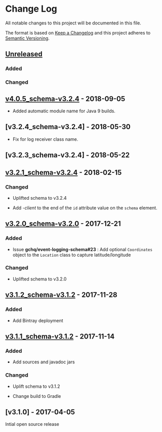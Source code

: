 # Change Log
All notable changes to this project will be documented in this file.

The format is based on [Keep a Changelog](http://keepachangelog.com/) 
and this project adheres to [Semantic Versioning](http://semver.org/).

## [Unreleased]

### Added

### Changed

## [v4.0.5_schema-v3.2.4] - 2018-09-05

* Added automatic module name for Java 9 builds.

## [v3.2.4_schema-v3.2.4] - 2018-05-30

* Fix for log receiver class name.

## [v3.2.3_schema-v3.2.4] - 2018-05-22

## [v3.2.1_schema-v3.2.4] - 2018-02-15

### Changed

* Uplifted schema to v3.2.4

* Add _-client_ to the end of the `id` attribute value on the `schema` element.

## [v3.2.0_schema-v3.2.0] - 2017-12-21

### Added

* Issue **gchq/event-logging-schema#23** : Add optional `Coordinates` object to the `Location` class to capture latitude/longitude

### Changed

* Uplifted schema to v3.2.0

## [v3.1.2_schema-v3.1.2] - 2017-11-28

### Added

* Add Bintray deployment

## [v3.1.1_schema-v3.1.2] - 2017-11-14

### Added

* Add sources and javadoc jars

### Changed

* Uplift schema to v3.1.2

* Change build to Gradle

## [v3.1.0] - 2017-04-05
Intial open source release

[Unreleased]: https://github.com/gchq/event-logging/compare/v4.0.2_schema-v3.2.4...HEAD
[v4.0.5_schema-v3.2.4]: https://github.com/gchq/event-logging/compare/v3.2.1_schema-v4.0.1...v4.0.5_schema-v3.2.4
[v4.0.1_schema-v3.2.4]: https://github.com/gchq/event-logging/compare/v3.2.1_schema-v3.2.0...v4.0.1_schema-v3.2.4
[v4.0.1_schema-v3.2.4]: https://github.com/gchq/event-logging/compare/v3.2.1_schema-v3.2.0...v4.0.1_schema-v3.2.4
[v3.2.1_schema-v3.2.4]: https://github.com/gchq/event-logging/compare/v3.2.0_schema-v3.2.0...v3.2.1_schema-v3.2.4
[v3.2.0_schema-v3.2.0]: https://github.com/gchq/event-logging/compare/v3.1.2_schema-v3.1.2...v3.2.0_schema-v3.2.0
[v3.1.2_schema-v3.1.2]: https://github.com/gchq/event-logging/compare/v3.1.1_schema-v3.1.2...v3.1.2_schema-v3.1.2
[v3.1.1_schema-v3.1.2]: https://github.com/gchq/event-logging/compare/v3.1.0...v3.1.1_schema-v3.1.2
